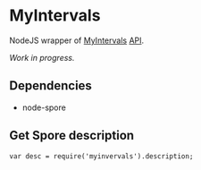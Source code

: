 # MyIntervals

NodeJS wrapper of [MyIntervals](http://www.myintervals.com) [API](http://www.myintervals.com/api/).

*Work in progress.*

## Dependencies

* node-spore

## Get Spore description

    var desc = require('myinvervals').description;
